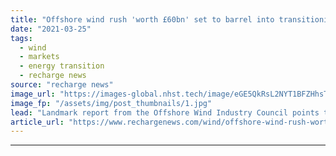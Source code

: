 ```yaml
---
title: "Offshore wind rush 'worth £60bn' set to barrel into transitioning UK North Sea"
date: "2021-03-25"
tags: 
  - wind
  - markets
  - energy transition
  - recharge news
source: "recharge news"
image_url: "https://images-global.nhst.tech/image/eGE5QkRsL2NYT1BFZHhsTnJsQ1RKU1ZMYWs1d1E1YjFUV0NidXo1OWlPRT0=/nhst/binary/c6b615d48e10b5eb8c2be8da9667cec2"
image_fp: "/assets/img/post_thumbnails/1.jpg"
lead: "Landmark report from the Offshore Wind Industry Council points to annual £10bn spend boosting sector employment to almost 70,000 by 2026"
article_url: "https://www.rechargenews.com/wind/offshore-wind-rush-worth-60bn-set-to-barrel-into-transitioning-uk-north-sea/2-1-986878"
---
```


---
